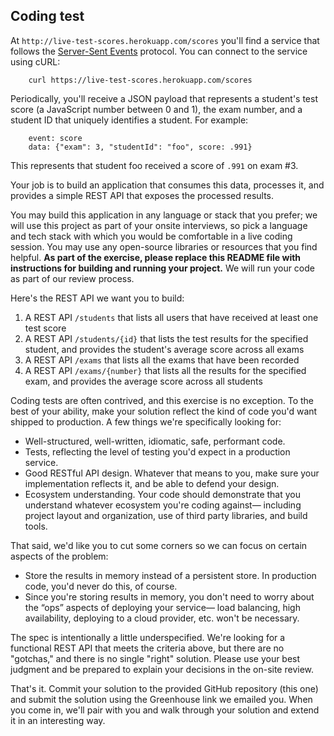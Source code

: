 ## Coding test


At `http://live-test-scores.herokuapp.com/scores` you'll find a service that follows the [Server-Sent Events](https://www.w3.org/TR/2015/REC-eventsource-20150203/) protocol. You can connect to the service using cURL:

        curl https://live-test-scores.herokuapp.com/scores

Periodically, you'll receive a JSON payload that represents a student's test score (a JavaScript number between 0 and 1), the exam number, and a student ID that uniquely identifies a student. For example:

        event: score
        data: {"exam": 3, "studentId": "foo", score: .991}

This represents that student foo received a score of `.991` on exam #3. 

Your job is to build an application that consumes this data, processes it, and provides a simple REST API that exposes the processed results. 

You may build this application in any language or stack that you prefer; we will use this project as part of your onsite interviews, so pick a language and tech stack with which you would be comfortable in a live coding session. You may use any open-source libraries or resources that you find helpful. **As part of the exercise, please replace this README file with instructions for building and running your project.** We will run your code as part of our review process.

Here's the REST API we want you to build:

1. A REST API `/students` that lists all users that have received at least one test score
2. A REST API `/students/{id}` that lists the test results for the specified student, and provides the student's average score across all exams
3. A REST API `/exams` that lists all the exams that have been recorded
4. A REST API `/exams/{number}` that lists all the results for the specified exam, and provides the average score across all students

Coding tests are often contrived, and this exercise is no exception. To the best of your ability, make your solution reflect the kind of code you'd want shipped to production. A few things we're specifically looking for:

* Well-structured, well-written, idiomatic, safe, performant code.
* Tests, reflecting the level of testing you'd expect in a production service.
* Good RESTful API design. Whatever that means to you, make sure your implementation reflects it, and be able to defend your design.
* Ecosystem understanding. Your code should demonstrate that you understand whatever ecosystem you're coding against— including project layout and organization, use of third party libraries, and build tools.

That said, we'd like you to cut some corners so we can focus on certain aspects of the problem:

* Store the results in memory instead of a persistent store. In production code, you'd never do this, of course.
* Since you're storing results in memory, you don't need to worry about the “ops” aspects of deploying your service— load balancing, high availability, deploying to a cloud provider, etc. won't be necessary.

The spec is intentionally a little underspecified. We're looking for a functional REST API that meets the criteria above, but there are no "gotchas," and there is no single "right" solution. Please use your best judgment and be prepared to explain your decisions in the on-site review.

That's it. Commit your solution to the provided GitHub repository (this one) and submit the solution using the Greenhouse link we emailed you. When you come in, we'll pair with you and walk through your solution and extend it in an interesting way.

